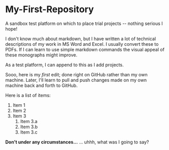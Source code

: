 # My-First-Repository
A sandbox test platform on which to place trial projects -- nothing serious I hope!

I don't know much about markdown, but I have written a lot of technical descriptions of my work in MS Word and Excel.  I usually convert these to PDFs.  If I can learn to use simple markdown commands the visual appeal of these monographs might improve.

As a test platform, I can append to this as I add projects.

Sooo, here is my *first* edit; done right on GitHub rather than my own machine.  Later, I'll learn to pull and push changes made on my own machine back and forth to GitHub.

Here is a list of items:

1.  Item 1
1.  Item 2
1.  Item 3
    1.  Item 3.a
    1.  Item 3.b
    1.  Item 3.c

**Don't under any circumstances...**  ... uhhh, what was I going to say?

